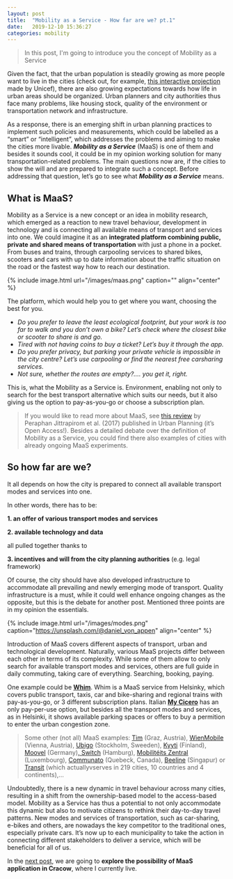 ```yaml
---
layout: post
title:  "Mobility as a Service - How far are we? pt.1"
date:   2019-12-10 15:36:27
categories: mobility
---
```


> In this post, I'm going to introduce you the concept of Mobility as a Service

Given the fact, that the urban population is steadily growing as more people want to live in the cities (check out, for example, [this interactive projection](https://www.unicef.org/sowc2012/urbanmap/) made by Unicef), there are also growing expectations towards how life in urban areas should be organized. Urban planners and city authorities thus face many problems, like housing stock, quality of the environment or transportation network and infrastructure.

As a response, there is an emerging shift in urban planning practices to implement such policies and measurements, which could be labelled as a “smart” or “intelligent”, which addresses the problems and aiming to make the cities more livable. ***Mobility as a Service*** (MaaS) is one of them and besides it sounds cool, it could be in my opinion working solution for many transportation-related problems. The main questions now are, if the cities to show the will and are prepared to integrate such a concept. Before addressing that question, let’s go to see what ***Mobility as a Service*** means.

## What is MaaS? 

Mobility as a Service is a new concept or an idea in mobility research, which emerged as a reaction to new travel behaviour, development in technology and is connecting all available means of transport and services into one. We could imagine it as an **integrated platform combining public, private and shared means of transportation** with just a phone in a pocket. From buses and trains, through carpooling services to shared bikes, scooters and cars with up to date information about the traffic situation on the road or the fastest way how to reach our destination.

{% include image.html url="/images/maas.png" caption="" align="center" %}

The platform, which would help you to get where you want, choosing the best for you.

- *Do you prefer to leave the least ecological footprint, but your work is too far to walk and you don’t own a bike? Let’s check where the closest bike or scooter to share is and go.* 
- *Tired with not having coins to buy a ticket? Let’s buy it through the app.* 
- *Do you prefer privacy, but parking your private vehicle is impossible in the city centre? Let’s use carpooling or find the nearest free carsharing services.*
- *Not sure, whether the routes are empty?…. you get it, right.*

This is, what the Mobility as a Service is. Environment, enabling not only to search for the best transport alternative which suits our needs, but it also giving us the option to pay-as-you-go or choose a subscription plan. 

> If you would like to read more about MaaS, see [this review](https://www.cogitatiopress.com/urbanplanning/article/view/931) by Peraphan Jittrapirom et al. (2017) published in Urban Planning (it’s Open Access!). Besides a detailed debate over the definition of Mobility as a Service, you could find there also examples of cities with already ongoing MaaS experiments. 

## So how far are we?

It all depends on how the city is prepared to connect all available transport modes and services into one.

In other words, there has to be:

**1. an offer of various transport modes and services**

**2. available technology and data**

all pulled together thanks to

**3. incentives and will from the city planning authorities** (e.g. legal framework)

Of course, the city should have also developed infrastructure to accommodate all prevailing and newly emerging mode of transport. Quality infrastructure is a must, while it could well enhance ongoing changes as the opposite, but this is the debate for another post. Mentioned three points are in my opinion the essentials.

{% include image.html url="/images/modes.png" caption="https://unsplash.com/@daniel_von_appen" align="center" %}

Introduction of MaaS covers different aspects of transport, urban and technological development. Naturally, various MaaS projects differ between each other in terms of its complexity. While some of them allow to only search for available transport modes and services, others are full guide in daily commuting, taking care of everything. Searching, booking, paying.

One example could be [**Whim**](https://whimapp.com/). Whim is a MaaS service from Helsinky, which covers public transport, taxis, car and bike-sharing and regional trains with pay-as-you-go, or 3 different subscription plans. Italian [**My Cicero**](http://www.mycicero.eu/) has an only pay-per-use option, but besides all the transport modes and services, as in Helsinki, it shows available parking spaces or offers to buy a permition to enter the urban congestion zone.

> Some other (not all) MaaS examples: [Tim](https://www.tim-oesterreich.at/graz/) (Graz, Austria), [WienMobile](https://www.wienerlinien.at/eportal3/ep/channelView.do/pageTypeId/66533/channelId/-3600061) (Vienna, Austria), [Ubigo](https://www.ubigo.me/en/home) (Stockholm, Sweeden), [Kyyti](https://www.kyyti.com/) (Finland), [Moovel](https://www.moovel.com/en) (Germany)[, Switch](https://www.switchh.de/hochbahn/hamburg/switchh/homepage) (Hamburg), [Mobilitéits Zentral](https://www.mobiliteit.lu/en/) (Luxembourg), [Communato](https://www.communauto.com/) (Quebeck, Canada), [Beeline](https://www.beeline.sg/) (Singapur) or [Transit](https://transitapp.com/region) (which actuallyvserves in 219 cities, 10 countries and 4 continents),…

Undoubtedly, there is a new dynamic in travel behaviour across many cities, resulting in a shift from the ownership-based model to the access-based model. Mobility as a Service has thus a potential to not only accommodate this dynamic but also to motivate citizens to rethink their day-to-day travel patterns. New modes and services of transportation, such as car-sharing, e-bikes and others, are nowadays the key competitor to the traditional ones, especially private cars. It’s now up to each municipality to take the action in connecting different stakeholders to deliver a service, which will be beneficial for all of us.

In the [next post](http://straubd.me/blog/2019/12/mobility/Mobility-as-a-Service-how-far-are-we-pt2), we are going to **explore the possibility of MaaS application in Cracow**, where I currently live.